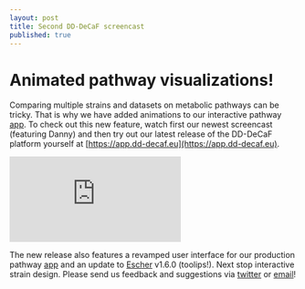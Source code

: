 ```yaml
---
layout: post
title: Second DD-DeCaF screencast
published: true
---
```


# Animated pathway visualizations!

Comparing multiple strains and datasets on metabolic pathways can be tricky.
That is why we have added animations to our interactive pathway [app](https://app.dd-decaf.eu/app/pathwayvis).
To check out this new feature, watch first our newest screencast (featuring Danny) and then try out our latest release of the DD-DeCaF platform yourself at [https://app.dd-decaf.eu](https://app.dd-decaf.eu).

<iframe
 src="https://www.youtube.com/embed/Tuh9TkS8jYQ"
 frameborder="0"
 allowfullscreen>
</iframe>

The new release also features a revamped user interface for our production pathway [app](https://app.dd-decaf.eu/app/pathways) and an update to [Escher](escher.github.io) v1.6.0 (toolips!).
Next stop interactive strain design. Please send us feedback and suggestions via [twitter](https://twitter.com/dddecaf) or [email](mailto:niso@biosustain.dtu.dk)!